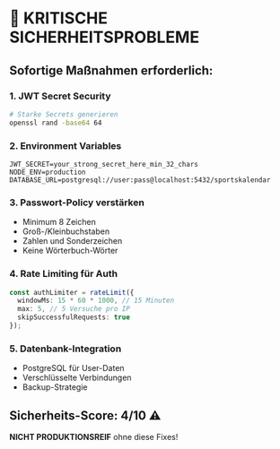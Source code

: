 # 🚨 KRITISCHE SICHERHEITSPROBLEME

## Sofortige Maßnahmen erforderlich:

### 1. JWT Secret Security
```bash
# Starke Secrets generieren
openssl rand -base64 64
```

### 2. Environment Variables
```env
JWT_SECRET=your_strong_secret_here_min_32_chars
NODE_ENV=production
DATABASE_URL=postgresql://user:pass@localhost:5432/sportskalendar
```

### 3. Passwort-Policy verstärken
- Minimum 8 Zeichen
- Groß-/Kleinbuchstaben
- Zahlen und Sonderzeichen
- Keine Wörterbuch-Wörter

### 4. Rate Limiting für Auth
```typescript
const authLimiter = rateLimit({
  windowMs: 15 * 60 * 1000, // 15 Minuten
  max: 5, // 5 Versuche pro IP
  skipSuccessfulRequests: true
});
```

### 5. Datenbank-Integration
- PostgreSQL für User-Daten
- Verschlüsselte Verbindungen
- Backup-Strategie

## Sicherheits-Score: 4/10 ⚠️

**NICHT PRODUKTIONSREIF** ohne diese Fixes!






